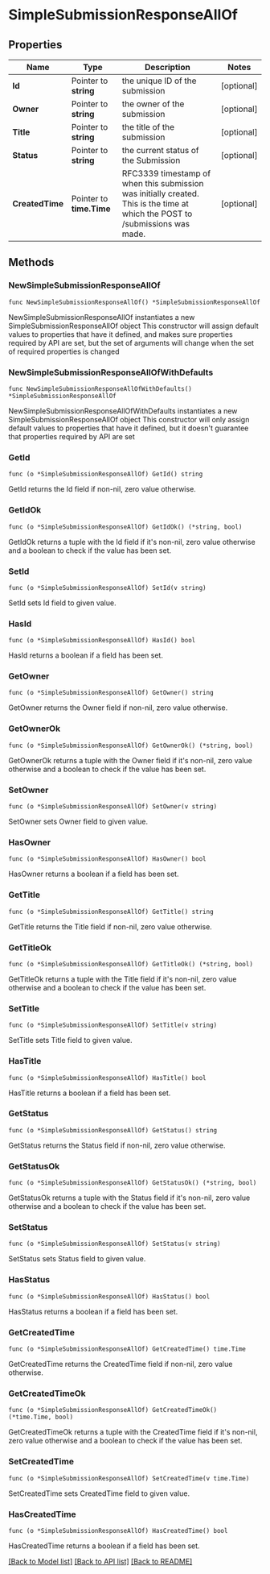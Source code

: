 # SimpleSubmissionResponseAllOf

## Properties

Name | Type | Description | Notes
------------ | ------------- | ------------- | -------------
**Id** | Pointer to **string** | the unique ID of the submission | [optional] 
**Owner** | Pointer to **string** | the owner of the submission | [optional] 
**Title** | Pointer to **string** | the title of the submission | [optional] 
**Status** | Pointer to **string** | the current status of the Submission | [optional] 
**CreatedTime** | Pointer to **time.Time** | RFC3339 timestamp of when this submission was initially created. This is the time at which the POST to /submissions was made.  | [optional] 

## Methods

### NewSimpleSubmissionResponseAllOf

`func NewSimpleSubmissionResponseAllOf() *SimpleSubmissionResponseAllOf`

NewSimpleSubmissionResponseAllOf instantiates a new SimpleSubmissionResponseAllOf object
This constructor will assign default values to properties that have it defined,
and makes sure properties required by API are set, but the set of arguments
will change when the set of required properties is changed

### NewSimpleSubmissionResponseAllOfWithDefaults

`func NewSimpleSubmissionResponseAllOfWithDefaults() *SimpleSubmissionResponseAllOf`

NewSimpleSubmissionResponseAllOfWithDefaults instantiates a new SimpleSubmissionResponseAllOf object
This constructor will only assign default values to properties that have it defined,
but it doesn't guarantee that properties required by API are set

### GetId

`func (o *SimpleSubmissionResponseAllOf) GetId() string`

GetId returns the Id field if non-nil, zero value otherwise.

### GetIdOk

`func (o *SimpleSubmissionResponseAllOf) GetIdOk() (*string, bool)`

GetIdOk returns a tuple with the Id field if it's non-nil, zero value otherwise
and a boolean to check if the value has been set.

### SetId

`func (o *SimpleSubmissionResponseAllOf) SetId(v string)`

SetId sets Id field to given value.

### HasId

`func (o *SimpleSubmissionResponseAllOf) HasId() bool`

HasId returns a boolean if a field has been set.

### GetOwner

`func (o *SimpleSubmissionResponseAllOf) GetOwner() string`

GetOwner returns the Owner field if non-nil, zero value otherwise.

### GetOwnerOk

`func (o *SimpleSubmissionResponseAllOf) GetOwnerOk() (*string, bool)`

GetOwnerOk returns a tuple with the Owner field if it's non-nil, zero value otherwise
and a boolean to check if the value has been set.

### SetOwner

`func (o *SimpleSubmissionResponseAllOf) SetOwner(v string)`

SetOwner sets Owner field to given value.

### HasOwner

`func (o *SimpleSubmissionResponseAllOf) HasOwner() bool`

HasOwner returns a boolean if a field has been set.

### GetTitle

`func (o *SimpleSubmissionResponseAllOf) GetTitle() string`

GetTitle returns the Title field if non-nil, zero value otherwise.

### GetTitleOk

`func (o *SimpleSubmissionResponseAllOf) GetTitleOk() (*string, bool)`

GetTitleOk returns a tuple with the Title field if it's non-nil, zero value otherwise
and a boolean to check if the value has been set.

### SetTitle

`func (o *SimpleSubmissionResponseAllOf) SetTitle(v string)`

SetTitle sets Title field to given value.

### HasTitle

`func (o *SimpleSubmissionResponseAllOf) HasTitle() bool`

HasTitle returns a boolean if a field has been set.

### GetStatus

`func (o *SimpleSubmissionResponseAllOf) GetStatus() string`

GetStatus returns the Status field if non-nil, zero value otherwise.

### GetStatusOk

`func (o *SimpleSubmissionResponseAllOf) GetStatusOk() (*string, bool)`

GetStatusOk returns a tuple with the Status field if it's non-nil, zero value otherwise
and a boolean to check if the value has been set.

### SetStatus

`func (o *SimpleSubmissionResponseAllOf) SetStatus(v string)`

SetStatus sets Status field to given value.

### HasStatus

`func (o *SimpleSubmissionResponseAllOf) HasStatus() bool`

HasStatus returns a boolean if a field has been set.

### GetCreatedTime

`func (o *SimpleSubmissionResponseAllOf) GetCreatedTime() time.Time`

GetCreatedTime returns the CreatedTime field if non-nil, zero value otherwise.

### GetCreatedTimeOk

`func (o *SimpleSubmissionResponseAllOf) GetCreatedTimeOk() (*time.Time, bool)`

GetCreatedTimeOk returns a tuple with the CreatedTime field if it's non-nil, zero value otherwise
and a boolean to check if the value has been set.

### SetCreatedTime

`func (o *SimpleSubmissionResponseAllOf) SetCreatedTime(v time.Time)`

SetCreatedTime sets CreatedTime field to given value.

### HasCreatedTime

`func (o *SimpleSubmissionResponseAllOf) HasCreatedTime() bool`

HasCreatedTime returns a boolean if a field has been set.


[[Back to Model list]](../README.md#documentation-for-models) [[Back to API list]](../README.md#documentation-for-api-endpoints) [[Back to README]](../README.md)


